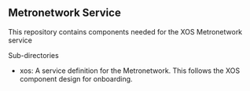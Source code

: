 ## Metronetwork Service

This repository contains components needed for the XOS Metronetwork service

Sub-directories

* xos: A service definition for the Metronetwork. This follows the XOS component design for onboarding.

